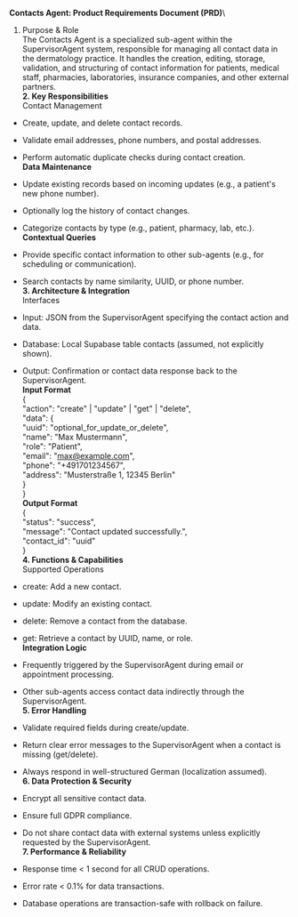 **Contacts Agent: Product Requirements Document (PRD)**\
1. Purpose & Role\
The Contacts Agent is a specialized sub-agent within the SupervisorAgent
system, responsible for managing all contact data in the dermatology
practice. It handles the creation, editing, storage, validation, and
structuring of contact information for patients, medical staff,
pharmacies, laboratories, insurance companies, and other external
partners.\
**2. Key Responsibilities**\
Contact Management

- Create, update, and delete contact records.

- Validate email addresses, phone numbers, and postal addresses.

- Perform automatic duplicate checks during contact creation.\
  **Data Maintenance**

<!-- -->

- Update existing records based on incoming updates (e.g., a patient's
  new phone number).

- Optionally log the history of contact changes.

- Categorize contacts by type (e.g., patient, pharmacy, lab, etc.).\
  **Contextual Queries**

<!-- -->

- Provide specific contact information to other sub-agents (e.g., for
  scheduling or communication).

- Search contacts by name similarity, UUID, or phone number.\
  **3. Architecture & Integration**\
  Interfaces

<!-- -->

- Input: JSON from the SupervisorAgent specifying the contact action and
  data.

- Database: Local Supabase table contacts (assumed, not explicitly
  shown).

- Output: Confirmation or contact data response back to the
  SupervisorAgent.\
  **Input Format**\
  {\
  \"action\": \"create\" \| \"update\" \| \"get\" \| \"delete\",\
  \"data\": {\
  \"uuid\": \"optional_for_update_or_delete\",\
  \"name\": \"Max Mustermann\",\
  \"role\": \"Patient\",\
  \"email\": \"max@example.com\",\
  \"phone\": \"+491701234567\",\
  \"address\": \"Musterstraße 1, 12345 Berlin\"\
  }\
  }\
  **Output Format**\
  {\
  \"status\": \"success\",\
  \"message\": \"Contact updated successfully.\",\
  \"contact_id\": \"uuid\"\
  }\
  **4. Functions & Capabilities**\
  Supported Operations

<!-- -->

- create: Add a new contact.

- update: Modify an existing contact.

- delete: Remove a contact from the database.

- get: Retrieve a contact by UUID, name, or role.\
  **Integration Logic**

<!-- -->

- Frequently triggered by the SupervisorAgent during email or
  appointment processing.

- Other sub-agents access contact data indirectly through the
  SupervisorAgent.\
  **5. Error Handling**

<!-- -->

- Validate required fields during create/update.

- Return clear error messages to the SupervisorAgent when a contact is
  missing (get/delete).

- Always respond in well-structured German (localization assumed).\
  **6. Data Protection & Security**

<!-- -->

- Encrypt all sensitive contact data.

- Ensure full GDPR compliance.

- Do not share contact data with external systems unless explicitly
  requested by the SupervisorAgent.\
  **7. Performance & Reliability**

<!-- -->

- Response time \< 1 second for all CRUD operations.

- Error rate \< 0.1% for data transactions.

- Database operations are transaction-safe with rollback on failure.

